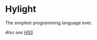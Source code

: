 # Hylight
The simplest programming language ever.

*Also see [HSS](https://github.com/sudocode1/hss)*
